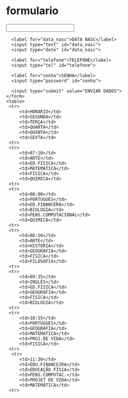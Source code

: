 # formulario
<input type="text" id="endereco">

      <label for="data_nasc">DATA NASC</label>
      <input type="text" id="data_nasc">
      <input type="date" id="data_nasc">

      <label for="telefone">TELEFONE</label>
      <input type="tel" id="telefone">

      <label for="senha">SENHA</label>
      <input type="password" id="senha">

      <input type="submit" value="ENVIAR DADOS">
    </form>
    <table>
     <tr>
         <td>HORARIO</td>
         <td>SEGUNDA</td>
         <td>TERÇA</td>
         <td>QUARTA</td>
         <td>QUINTA</td>
         <td>SEXTA</td>
     <tr>
     <tr>
         <td>07:10</td>
         <td>ARTE</td>
         <td>ED.FISICA</td>
         <td>MATEMATICA</td>
         <td>FISICA</td>
         <td>QUIMICA</td>
     <tr>
     <tr>
         <td>08:00</td>
         <td>PORTUGUES</td>
         <td>ED.FINANCERA</td>
         <td>BIOLOGIA</td>
         <td>PENS.COMPUTACIONAL</td>
         <td>QUIMICA</td>
     <tr>
     <tr>
         <td>08:50</td>
         <td>ARTE</td>
         <td>HISTORIA</td>
         <td>GEOGRAFIA</td>
         <td>FISICA</td>
         <td>FILOSOFIA</td>
     <tr>
     <tr>
         <td>09:35</td>
         <td>INGLÊS</td>
         <td>ED.FISICA</td>
         <td>GEOGRAFIA</td>
         <td>FISICA</td>
         <td>BIOLOGIA</td>
     <tr>
     <tr>
         <td>10:55</td>
         <td>PORTUGUES</td>
         <td>GEOGRAFIA</td>
         <td>MATEMATICA</td>
         <td>PROJ.DE VIDA</td>
         <td>FISICA</td>
     <tr>
      <tr>
         <td>11:30</td>
         <td>EDU.FINANCEIRA</td>
         <td>EDUCAÇÃO FÍSIA</td>
         <td>PENS.COMPUTAC.</td>
         <td>PROJET DE VIDA</td>
         <td>MATEMÁTICA</td>
     <tr>
  <main>
      
  
